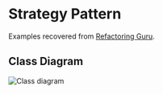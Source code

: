 # Strategy Pattern

Examples recovered from [Refactoring Guru](https://refactoring.guru/es/design-patterns/strategy).

## Class Diagram

![Class diagram](https://refactoring.guru/images/patterns/diagrams/strategy/structure.png)